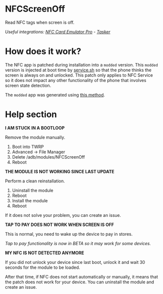 # NFCScreenOff

Read NFC tags when screen is off.

_Useful integrations: [NFC Card Emulator Pro](https://play.google.com/store/apps/details?id=com.yuanwofei.cardemulator.pro) - [Tasker](https://play.google.com/store/apps/details?id=net.dinglisch.android.taskerm)_

# How does it work?

The NFC app is patched during installation into a `modded` version. This `modded` version is injected at boot time by [service.sh](service.sh) so that the phone thinks the screen is always on and unlocked. This patch only applies to NFC Service so it does not impact any other functionality of the phone that involves screen state detection.

The `modded` app was generated using [this method](https://github.com/lapwat/NfcScreenOffPie).

# Help section

**I AM STUCK IN A BOOTLOOP**

Remove the module manually.

1. Boot into TWRP
1. Advanced -> File Manager
1. Delete /adb/modules/NFCScreenOff
1. Reboot

**THE MODULE IS NOT WORKING SINCE LAST UPDATE**

Perform a clean reinstallation.

1. Uninstall the module
1. Reboot
1. Install the module
1. Reboot

If it does not solve your problem, you can create an issue.

**TAP TO PAY DOES NOT WORK WHEN SCREEN IS OFF**

This is normal, you need to wake up the device to pay in stores.

_Tap to pay functionality is now in BETA so it may work for some devices._

**MY NFC IS NOT DETECTED ANYMORE**

If you did not unlock your device since last boot, unlock it and wait 30 seconds for the module to be loaded.

After that time, if NFC does not start automatically or manually, it means that the patch does not work for your device. You can uninstall the module and create an issue.

